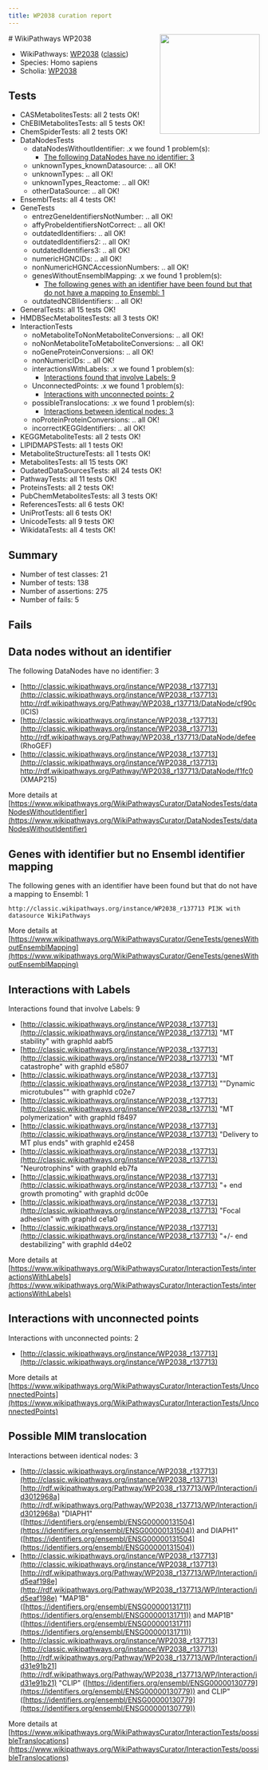 ```yaml
---
title: WP2038 curation report
---
```


<img style="float: right; width: 200px" src="https://upload.wikimedia.org/wikipedia/commons/thumb/8/83/Wplogo_with_text_500.png/640px-Wplogo_with_text_500.png" />
# WikiPathways WP2038

* WikiPathways: [WP2038](https://wikipathways.org/pathways/WP2038) ([classic](https://classic.wikipathways.org/instance/WP2038))
* Species: Homo sapiens
* Scholia: [WP2038](https://scholia.toolforge.org/wikipathways/WP2038)
## Tests
* CASMetabolitesTests: all 2 tests OK!
* ChEBIMetabolitesTests: all 5 tests OK!
* ChemSpiderTests: all 2 tests OK!
* DataNodesTests
    * dataNodesWithoutIdentifier: .x we found 1 problem(s):
        * [The following DataNodes have no identifier: 3](#d2d32fa2)
    * unknownTypes_knownDatasource: .. all OK!
    * unknownTypes: .. all OK!
    * unknownTypes_Reactome: .. all OK!
    * otherDataSource: .. all OK!
* EnsemblTests: all 4 tests OK!
* GeneTests
    * entrezGeneIdentifiersNotNumber: .. all OK!
    * affyProbeIdentifiersNotCorrect: .. all OK!
    * outdatedIdentifiers: .. all OK!
    * outdatedIdentifiers2: .. all OK!
    * outdatedIdentifiers3: .. all OK!
    * numericHGNCIDs: .. all OK!
    * nonNumericHGNCAccessionNumbers: .. all OK!
    * genesWithoutEnsemblMapping: .x we found 1 problem(s):
        * [The following genes with an identifier have been found but that do not have a mapping to Ensembl: 1](#40286d83)
    * outdatedNCBIIdentifiers: .. all OK!
* GeneralTests: all 15 tests OK!
* HMDBSecMetabolitesTests: all 3 tests OK!
* InteractionTests
    * noMetaboliteToNonMetaboliteConversions: .. all OK!
    * noNonMetaboliteToMetaboliteConversions: .. all OK!
    * noGeneProteinConversions: .. all OK!
    * nonNumericIDs: .. all OK!
    * interactionsWithLabels: .x we found 1 problem(s):
        * [Interactions found that involve Labels: 9](#630d2680)
    * UnconnectedPoints: .x we found 1 problem(s):
        * [Interactions with unconnected points: 2](#35a61ada)
    * possibleTranslocations: .x we found 1 problem(s):
        * [Interactions between identical nodes: 3](#1c118208)
    * noProteinProteinConversions: .. all OK!
    * incorrectKEGGIdentifiers: .. all OK!
* KEGGMetaboliteTests: all 2 tests OK!
* LIPIDMAPSTests: all 1 tests OK!
* MetaboliteStructureTests: all 1 tests OK!
* MetabolitesTests: all 15 tests OK!
* OudatedDataSourcesTests: all 24 tests OK!
* PathwayTests: all 11 tests OK!
* ProteinsTests: all 2 tests OK!
* PubChemMetabolitesTests: all 3 tests OK!
* ReferencesTests: all 6 tests OK!
* UniProtTests: all 6 tests OK!
* UnicodeTests: all 9 tests OK!
* WikidataTests: all 4 tests OK!


## Summary

* Number of test classes: 21
* Number of tests: 138
* Number of assertions: 275
* Number of fails: 5

## Fails

<a name="d2d32fa2" />

## Data nodes without an identifier

The following DataNodes have no identifier: 3

* [http://classic.wikipathways.org/instance/WP2038_r137713](http://classic.wikipathways.org/instance/WP2038_r137713) http://rdf.wikipathways.org/Pathway/WP2038_r137713/DataNode/cf90c (ICIS)
* [http://classic.wikipathways.org/instance/WP2038_r137713](http://classic.wikipathways.org/instance/WP2038_r137713) http://rdf.wikipathways.org/Pathway/WP2038_r137713/DataNode/defee (RhoGEF)
* [http://classic.wikipathways.org/instance/WP2038_r137713](http://classic.wikipathways.org/instance/WP2038_r137713) http://rdf.wikipathways.org/Pathway/WP2038_r137713/DataNode/f1fc0 (XMAP215)


More details at [https://www.wikipathways.org/WikiPathwaysCurator/DataNodesTests/dataNodesWithoutIdentifier](https://www.wikipathways.org/WikiPathwaysCurator/DataNodesTests/dataNodesWithoutIdentifier)

<a name="40286d83" />

## Genes with identifier but no Ensembl identifier mapping

The following genes with an identifier have been found but that do not have a mapping to Ensembl: 1
```
http://classic.wikipathways.org/instance/WP2038_r137713 PI3K with datasource WikiPathways
```

More details at [https://www.wikipathways.org/WikiPathwaysCurator/GeneTests/genesWithoutEnsemblMapping](https://www.wikipathways.org/WikiPathwaysCurator/GeneTests/genesWithoutEnsemblMapping)

<a name="630d2680" />

## Interactions with Labels

Interactions found that involve Labels: 9

* [http://classic.wikipathways.org/instance/WP2038_r137713](http://classic.wikipathways.org/instance/WP2038_r137713) "MT stability" with graphId aabf5
* [http://classic.wikipathways.org/instance/WP2038_r137713](http://classic.wikipathways.org/instance/WP2038_r137713) "MT catastrophe" with graphId e5807
* [http://classic.wikipathways.org/instance/WP2038_r137713](http://classic.wikipathways.org/instance/WP2038_r137713) ""Dynamic
microtubules"" with graphId c02e7
* [http://classic.wikipathways.org/instance/WP2038_r137713](http://classic.wikipathways.org/instance/WP2038_r137713) "MT polymerization" with graphId f8497
* [http://classic.wikipathways.org/instance/WP2038_r137713](http://classic.wikipathways.org/instance/WP2038_r137713) "Delivery to
MT plus ends" with graphId e2458
* [http://classic.wikipathways.org/instance/WP2038_r137713](http://classic.wikipathways.org/instance/WP2038_r137713) "Neurotrophins" with graphId eb7fa
* [http://classic.wikipathways.org/instance/WP2038_r137713](http://classic.wikipathways.org/instance/WP2038_r137713) "+ end growth
promoting" with graphId dc00e
* [http://classic.wikipathways.org/instance/WP2038_r137713](http://classic.wikipathways.org/instance/WP2038_r137713) "Focal adhesion" with graphId ce1a0
* [http://classic.wikipathways.org/instance/WP2038_r137713](http://classic.wikipathways.org/instance/WP2038_r137713) "+/- end
destabilizing" with graphId d4e02


More details at [https://www.wikipathways.org/WikiPathwaysCurator/InteractionTests/interactionsWithLabels](https://www.wikipathways.org/WikiPathwaysCurator/InteractionTests/interactionsWithLabels)

<a name="35a61ada" />

## Interactions with unconnected points

Interactions with unconnected points: 2

* [http://classic.wikipathways.org/instance/WP2038_r137713](http://classic.wikipathways.org/instance/WP2038_r137713)


More details at [https://www.wikipathways.org/WikiPathwaysCurator/InteractionTests/UnconnectedPoints](https://www.wikipathways.org/WikiPathwaysCurator/InteractionTests/UnconnectedPoints)

<a name="1c118208" />

## Possible MIM translocation

Interactions between identical nodes: 3

* [http://classic.wikipathways.org/instance/WP2038_r137713](http://classic.wikipathways.org/instance/WP2038_r137713) [http://rdf.wikipathways.org/Pathway/WP2038_r137713/WP/Interaction/id3012968a](http://rdf.wikipathways.org/Pathway/WP2038_r137713/WP/Interaction/id3012968a) "DIAPH1" ([https://identifiers.org/ensembl/ENSG00000131504](https://identifiers.org/ensembl/ENSG00000131504)) and 
DIAPH1" ([https://identifiers.org/ensembl/ENSG00000131504](https://identifiers.org/ensembl/ENSG00000131504))
* [http://classic.wikipathways.org/instance/WP2038_r137713](http://classic.wikipathways.org/instance/WP2038_r137713) [http://rdf.wikipathways.org/Pathway/WP2038_r137713/WP/Interaction/id5eaf198e](http://rdf.wikipathways.org/Pathway/WP2038_r137713/WP/Interaction/id5eaf198e) "MAP1B" ([https://identifiers.org/ensembl/ENSG00000131711](https://identifiers.org/ensembl/ENSG00000131711)) and 
MAP1B" ([https://identifiers.org/ensembl/ENSG00000131711](https://identifiers.org/ensembl/ENSG00000131711))
* [http://classic.wikipathways.org/instance/WP2038_r137713](http://classic.wikipathways.org/instance/WP2038_r137713) [http://rdf.wikipathways.org/Pathway/WP2038_r137713/WP/Interaction/id31e91b21](http://rdf.wikipathways.org/Pathway/WP2038_r137713/WP/Interaction/id31e91b21) "CLIP" ([https://identifiers.org/ensembl/ENSG00000130779](https://identifiers.org/ensembl/ENSG00000130779)) and 
CLIP" ([https://identifiers.org/ensembl/ENSG00000130779](https://identifiers.org/ensembl/ENSG00000130779))


More details at [https://www.wikipathways.org/WikiPathwaysCurator/InteractionTests/possibleTranslocations](https://www.wikipathways.org/WikiPathwaysCurator/InteractionTests/possibleTranslocations)

